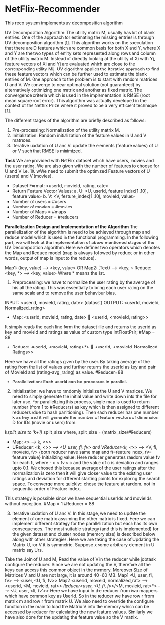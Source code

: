 NetFlix-Recommender
===================

This reco system implements uv decomposition algorithm

UV Decomposition Algorithm:
The utility matrix M, usually has lot of blank entries. One of the approach for estimating the missing entries is through UV decomposition algorithm [1]. This algorithm works on the speculation that there are D features which are common basis for both X and Y, where X and Y are the two types of entity sets represented along rows and column of the utility matrix M. 
Instead of directly looking at the utility of Xi with Yj, feature vectors of Xi and Yj are evaluated which are close to the corresponding utility Mij. UV algorithm applies the Iterative approach to find these feature vectors which can be further used to estimate the blank entries of M. One approach to the problem is to start with random matrices U and V. We converge to near optimal solution (not guaranteed) by
alternatively optimizing one matrix and another as fixed matrix. The convergence criteria which is
used in the implementation is RMSE (root mean square root error). This algorithm was actually
developed in the context of the Netflix Prize where it proved to be a very efficient technique [1].

The different stages of the algorithm are briefly described as follows:

1. Pre-processing: Normalization of the utility matrix M.
2. Initialization: Random initialization of the feature values in U and V matrices.
3. Iterative updation of U and V: update the elements (feature values) of U or V such that RMSE is minimized.

**Task**
We are provided with NetFlix dataset which have users, movies and the user rating. We are also
given with the number of features to choose for U and V i.e. 10. wWe need to submit the optimized
Feature vectors of U (users) and V (movies).

- Dataset Format: <userId, movieId, rating, date>
- Return Feature Vector Values:
  a. U: <U, userId, feature Index[1..10], feature value>
  b. V: <V, feature_index[1..10], movieId, value>
- Number of users = #users
- Number of movies = #movies
- Number of Maps = #maps
- Number of Reducer = #reducers

**Parallelization Design and Implementation of the Algorithm**
The parallelization of the algorithm is need to be achieved through map and reduce model which is used in the functional programming. In the following part, we will look at the implementation of above mentioned stages of the UV Decomposition algorithm. Here we defines two operators which denotes the Map and Reduce model (map is always followed by reduce or in other words, output of map is input to the reduce).

Map1: (key, value) --> <key, value> OR Map2: (Text) --> <key, <value>>
Reduce: <key, <value>*> --> <key, value>
Where * means the list.

1. Preprocessing: we have to normalize the user rating by the average of his all the rating. This was essentially to bring each user rating on the same scale and to remove the user behaviour bias.

INPUT: <userId, movieId, rating, date> (dataset)
OUTPUT: <userId, movieId, Normalized_rating>
  
* Map: <userId, movieId, rating, date>  <userid, <movieId, rating>>

It simply reads the each line form the dataset file and returns the userid as key and movieId
and ratings as value of custom type IntFloatPair;
#Map = 88

* Reduce: <userId, <movieId, rating>*>  <userId, <movieId, Normalized Ratings>>

Here we have all the ratings given by the user. By taking average of the rating from the list of
values and further returns the userId as key and pair of MovieId and (rating-avg_rating) as
value.
#Reducer=88

* Parallelization: Each userId can be processes in parallel.
  
2. Initialization: we have to randomly initialize the U and V matrices. We need to simply generate the initial value and write down into the file for later use. For parallelizing this process, single map is used to return number (from 1 to #Reducers) as key which is then assigned to different reducers (due to hash partitioning). Then each reducer has one number k as key and it will generate the number of feature vectors of dimension D for IDs (movie or users) from:

  k*split_size to (k+1)* split_size
  where, split_size = (matrix_size/#Reducers)
  
* Map: <> --> k, <>>
* UReducer: <k, <>*> --> <U, user, fi, fv> and VReducer<k, <>*> --> <V, fi, movieId, fv> {both
reducer have same map and fi=feature index, fv= feature value}
Initializing value: Here reducer generates random value fv for each fi, where - c < fv < c and the
value of c is deviation and ranges upto 0.1. We chosed this because average of the user ratings
after the normalization is zero then it will give closer value to the existing user ratings and
deviation for different starting points for exploring the search space.
To converge more quickly:: chose the feature at random, not in sequential order of Feature
index.

This strategy is possible since we have sequential userIds and movieIds without exception.
#Map = 1
#Reducer = 88

3. Iterative updation of U and V: In this stage, we need to update the element of one matrix assuming the other matrix is fixed. Here we can implement different strategy for the parallelization but each has its own consequences. The most suitable strategy (and this is implemented) for the given dataset and cluster nodes (memory size) is described below along with other strategies. Here we are taking the case of Updating the Matrix U, for V it is symmetric. Suppose x some
arbitrary element in U matrix say Urs.

Take the Join of U and M, Read the value of V in the reducer while jobtask configure the reducer. Since we are not updating the V, therefore all the keys can access this common object in the memory. Moreover Size of Matrices V and U are not large, it is around 40 -60 MB.
Map1 <U, user, fi, fv> --> <user, <U, fi, fv>>
Map2 <userid, movieid, normalized_rat> --> <userid, <M, movieid, rat>*>
Reducer<user, <U, fi, fv>*/<M, movieid, rat>*> --> <U, user, <fi, fv’>>
Here we have input in the reducer from two mappers which have common key as UserId. So in the reducer we have row r from matrix m and row r from matrix U. We also need to override the configure function in the main to load the Matrix V into the memory which can be accessed by reducer for calculating the new feature values.
Similarly we have also done for the updating the feature value so the V matrix.






